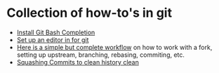 # Collection of how-to's in git


- [Install Git Bash Completion](./topics/bash_completion.md)
- [Set up an editor in for git](./topics/setup_editor.md)
- [Here is a simple but complete workflow](./topics/simple_workflow.md) on how to work with a fork, setting up upstream, branching, rebasing, commiting, etc.
- [Squashing Commits to clean history clean](./topics/squash_commits.md)